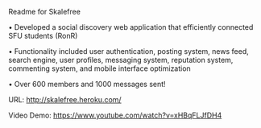Readme for Skalefree

•	Developed a social discovery web application that efficiently connected SFU students (RonR)

•	Functionality included user authentication, posting system, news feed, search engine, user profiles, messaging system, reputation system, commenting system, and mobile interface optimization

•	Over 600 members and 1000 messages sent!

URL: http://skalefree.heroku.com/

Video Demo: https://www.youtube.com/watch?v=xHBqFLJfDH4
